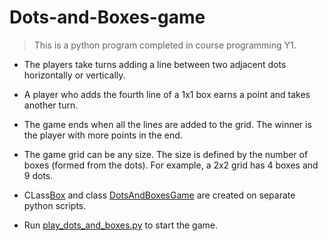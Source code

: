 # Dots-and-Boxes-game
> This is a python program completed in course programming Y1.

* The players take turns adding a line between two adjacent dots horizontally or vertically.
* A player who adds the fourth line of a 1x1 box earns a point and takes another turn.
* The game ends when all the lines are added to the grid. The winner is the player with more points in the end.
* The game grid can be any size. The size is defined by the number of boxes (formed from the dots). For example, a 2x2 grid has 4 boxes and 9 dots.

* CLass[Box](https://github.com/xin4869/Dots-and-Boxes-game/blob/93de69547e190ee0c46982adf4c22c96607c47b4/box.py) and class [DotsAndBoxesGame](https://github.com/xin4869/Dots-and-Boxes-game/blob/93de69547e190ee0c46982adf4c22c96607c47b4/dots_and_boxes_game.py) are created on separate python scripts.
* Run [play_dots_and_boxes.py](https://github.com/xin4869/Dots-and-Boxes-game/blob/93de69547e190ee0c46982adf4c22c96607c47b4/play_dots_and_boxes.py) to start the game.

